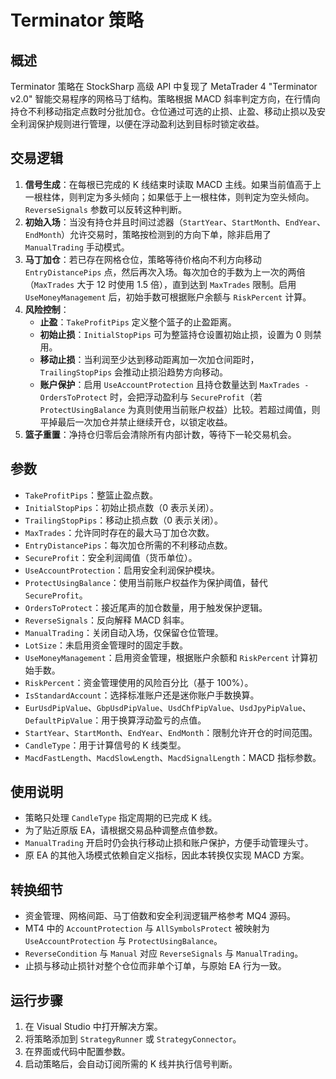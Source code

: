 # Terminator 策略

## 概述

Terminator 策略在 StockSharp 高级 API 中复现了 MetaTrader 4 "Terminator v2.0" 智能交易程序的网格马丁结构。策略根据 MACD 斜率判定方向，在行情向持仓不利移动指定点数时分批加仓。仓位通过可选的止损、止盈、移动止损以及安全利润保护规则进行管理，以便在浮动盈利达到目标时锁定收益。

## 交易逻辑

1. **信号生成**：在每根已完成的 K 线结束时读取 MACD 主线。如果当前值高于上一根柱体，则判定为多头倾向；如果低于上一根柱体，则判定为空头倾向。`ReverseSignals` 参数可以反转这种判断。
2. **初始入场**：当没有持仓并且时间过滤器（`StartYear`、`StartMonth`、`EndYear`、`EndMonth`）允许交易时，策略按检测到的方向下单，除非启用了 `ManualTrading` 手动模式。
3. **马丁加仓**：若已存在网格仓位，策略等待价格向不利方向移动 `EntryDistancePips` 点，然后再次入场。每次加仓的手数为上一次的两倍（`MaxTrades` 大于 12 时使用 1.5 倍），直到达到 `MaxTrades` 限制。启用 `UseMoneyManagement` 后，初始手数可根据账户余额与 `RiskPercent` 计算。
4. **风险控制**：
   - **止盈**：`TakeProfitPips` 定义整个篮子的止盈距离。
   - **初始止损**：`InitialStopPips` 可为整篮持仓设置初始止损，设置为 0 则禁用。
   - **移动止损**：当利润至少达到移动距离加一次加仓间距时，`TrailingStopPips` 会推动止损沿趋势方向移动。
   - **账户保护**：启用 `UseAccountProtection` 且持仓数量达到 `MaxTrades - OrdersToProtect` 时，会把浮动盈利与 `SecureProfit`（若 `ProtectUsingBalance` 为真则使用当前账户权益）比较。若超过阈值，则平掉最后一次加仓并禁止继续开仓，以锁定收益。
5. **篮子重置**：净持仓归零后会清除所有内部计数，等待下一轮交易机会。

## 参数

- `TakeProfitPips`：整篮止盈点数。
- `InitialStopPips`：初始止损点数（0 表示关闭）。
- `TrailingStopPips`：移动止损点数（0 表示关闭）。
- `MaxTrades`：允许同时存在的最大马丁加仓次数。
- `EntryDistancePips`：每次加仓所需的不利移动点数。
- `SecureProfit`：安全利润阈值（货币单位）。
- `UseAccountProtection`：启用安全利润保护模块。
- `ProtectUsingBalance`：使用当前账户权益作为保护阈值，替代 `SecureProfit`。
- `OrdersToProtect`：接近尾声的加仓数量，用于触发保护逻辑。
- `ReverseSignals`：反向解释 MACD 斜率。
- `ManualTrading`：关闭自动入场，仅保留仓位管理。
- `LotSize`：未启用资金管理时的固定手数。
- `UseMoneyManagement`：启用资金管理，根据账户余额和 `RiskPercent` 计算初始手数。
- `RiskPercent`：资金管理使用的风险百分比（基于 100%）。
- `IsStandardAccount`：选择标准账户还是迷你账户手数换算。
- `EurUsdPipValue`、`GbpUsdPipValue`、`UsdChfPipValue`、`UsdJpyPipValue`、`DefaultPipValue`：用于换算浮动盈亏的点值。
- `StartYear`、`StartMonth`、`EndYear`、`EndMonth`：限制允许开仓的时间范围。
- `CandleType`：用于计算信号的 K 线类型。
- `MacdFastLength`、`MacdSlowLength`、`MacdSignalLength`：MACD 指标参数。

## 使用说明

- 策略只处理 `CandleType` 指定周期的已完成 K 线。
- 为了贴近原版 EA，请根据交易品种调整点值参数。
- `ManualTrading` 开启时仍会执行移动止损和账户保护，方便手动管理头寸。
- 原 EA 的其他入场模式依赖自定义指标，因此本转换仅实现 MACD 方案。

## 转换细节

- 资金管理、网格间距、马丁倍数和安全利润逻辑严格参考 MQ4 源码。
- MT4 中的 `AccountProtection` 与 `AllSymbolsProtect` 被映射为 `UseAccountProtection` 与 `ProtectUsingBalance`。
- `ReverseCondition` 与 `Manual` 对应 `ReverseSignals` 与 `ManualTrading`。
- 止损与移动止损针对整个仓位而非单个订单，与原始 EA 行为一致。

## 运行步骤

1. 在 Visual Studio 中打开解决方案。
2. 将策略添加到 `StrategyRunner` 或 `StrategyConnector`。
3. 在界面或代码中配置参数。
4. 启动策略后，会自动订阅所需的 K 线并执行信号判断。
